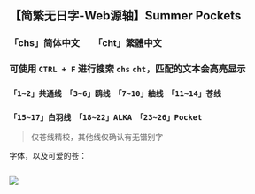 ## 【简繁无日字-Web源轴】Summer Pockets
### 「chs」简体中文　　「cht」繁體中文
### 可使用 `CTRL + F` 进行搜索 `chs` `cht`，匹配的文本会高亮显示
### `「1~2」共通线　「3~6」鸥线　「7~10」紬线　「11~14」苍线`
### `「15~17」白羽线　「18~22」ALKA　「23~26」Pocket`
> 仅苍线精校，其他线仅确认有无错别字

字体，以及可爱的苍：
```

```

![](https://pic1.imgdb.cn/item/68e52d35c5157e1a885b7ec3.jpg)
